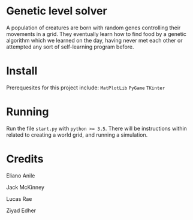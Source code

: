 # Genetic level solver
A population of creatures are born with random genes controlling their movements in a grid.
They eventually learn how to find food by a genetic algorithm which we learned on the day, having never met each other or attempted any sort of self-learning program before.

# Install
Prerequesites for this project include:
`MatPlotLib`
`PyGame`
`TKinter`

# Running
Run the file `start.py` with `python >= 3.5`. There will be instructions within related to creating a world grid, and running a simulation.

# Credits
Eliano Anile

Jack McKinney

Lucas Rae

Ziyad Edher

